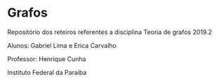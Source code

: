 # Grafos
Repositório dos reteiros referentes a disciplina Teoria de grafos 2019.2

Alunos: Gabriel Lima
        e Erica Carvalho
        
Professor: Henrique Cunha

Instituto Federal da Paraiba
